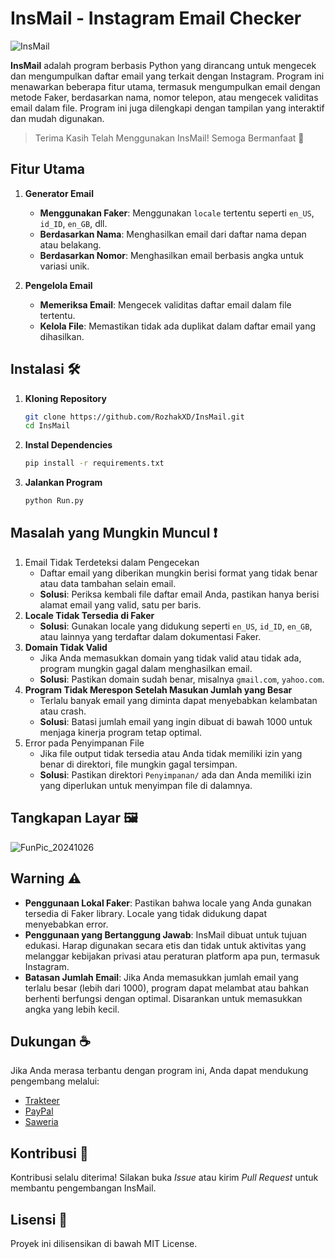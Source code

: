 # InsMail - Instagram Email Checker
![InsMail](https://github.com/user-attachments/assets/f44de405-9800-47ce-a63b-b0a9da42b359)

**InsMail** adalah program berbasis Python yang dirancang untuk mengecek dan mengumpulkan daftar email yang terkait dengan Instagram. Program ini menawarkan beberapa fitur utama, termasuk mengumpulkan email dengan metode Faker, berdasarkan nama, nomor telepon, atau mengecek validitas email dalam file. Program ini juga dilengkapi dengan tampilan yang interaktif dan mudah digunakan.

> Terima Kasih Telah Menggunakan InsMail! Semoga Bermanfaat 🚀

## Fitur Utama
1. **Generator Email**
     - **Menggunakan Faker**: Menggunakan `locale` tertentu seperti `en_US`, `id_ID`, `en_GB`, dll.
     - **Berdasarkan Nama**: Menghasilkan email dari daftar nama depan atau belakang.
     - **Berdasarkan Nomor**: Menghasilkan email berbasis angka untuk variasi unik.

2. **Pengelola Email**
    - **Memeriksa Email**: Mengecek validitas daftar email dalam file tertentu.
    - **Kelola File**: Memastikan tidak ada duplikat dalam daftar email yang dihasilkan.

## Instalasi 🛠️
1. **Kloning Repository**
    ```bash
    git clone https://github.com/RozhakXD/InsMail.git
    cd InsMail
    ```
2. **Instal Dependencies**
    ```bash
    pip install -r requirements.txt
    ```
3. **Jalankan Program**
    ```bash
    python Run.py
    ```

## Masalah yang Mungkin Muncul ❗️
1. Email Tidak Terdeteksi dalam Pengecekan
    - Daftar email yang diberikan mungkin berisi format yang tidak benar atau data tambahan selain email.
    - **Solusi**: Periksa kembali file daftar email Anda, pastikan hanya berisi alamat email yang valid, satu per baris.
2. **Locale Tidak Tersedia di Faker**
    - **Solusi**: Gunakan locale yang didukung seperti `en_US`, `id_ID`, `en_GB`, atau lainnya yang terdaftar dalam dokumentasi Faker.
3. **Domain Tidak Valid**
    - Jika Anda memasukkan domain yang tidak valid atau tidak ada, program mungkin gagal dalam menghasilkan email.
    - **Solusi**: Pastikan domain sudah benar, misalnya `gmail.com`, `yahoo.com`.
4. **Program Tidak Merespon Setelah Masukan Jumlah yang Besar**
    - Terlalu banyak email yang diminta dapat menyebabkan kelambatan atau crash.
    - **Solusi**: Batasi jumlah email yang ingin dibuat di bawah 1000 untuk menjaga kinerja program tetap optimal.
5. Error pada Penyimpanan File
    - Jika file output tidak tersedia atau Anda tidak memiliki izin yang benar di direktori, file mungkin gagal tersimpan.
    - **Solusi**: Pastikan direktori `Penyimpanan/` ada dan Anda memiliki izin yang diperlukan untuk menyimpan file di dalamnya.

## Tangkapan Layar 🖼️
![FunPic_20241026](https://github.com/user-attachments/assets/2d5ba622-1360-4e6d-8c12-a6691382352d)

## Warning ⚠️
- **Penggunaan Lokal Faker**: Pastikan bahwa locale yang Anda gunakan tersedia di Faker library. Locale yang tidak didukung dapat menyebabkan error.
- **Penggunaan yang Bertanggung Jawab**: InsMail dibuat untuk tujuan edukasi. Harap digunakan secara etis dan tidak untuk aktivitas yang melanggar kebijakan privasi atau peraturan platform apa pun, termasuk Instagram.
- **Batasan Jumlah Email**: Jika Anda memasukkan jumlah email yang terlalu besar (lebih dari 1000), program dapat melambat atau bahkan berhenti berfungsi dengan optimal. Disarankan untuk memasukkan angka yang lebih kecil.

## Dukungan ☕
Jika Anda merasa terbantu dengan program ini, Anda dapat mendukung pengembang melalui:
- [Trakteer](https://trakteer.id/rozhak_official/tip)
- [PayPal](https://paypal.me/rozhak9)
- [Saweria](https://saweria.co/rozhak9)

## Kontribusi 👥
Kontribusi selalu diterima! Silakan buka _Issue_ atau kirim _Pull Request_ untuk membantu pengembangan InsMail.

## Lisensi 📜
Proyek ini dilisensikan di bawah MIT License.
